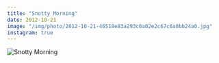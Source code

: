 ```yaml
---
title: "Snotty Morning"
date: 2012-10-21
image: "/img/photo/2012-10-21-46518e83a293c0a02e2c67c6a0bb24a0.jpg"
instagram: true
---
```


![Snotty Morning](/img/photo/2012-10-21-46518e83a293c0a02e2c67c6a0bb24a0.jpg)
